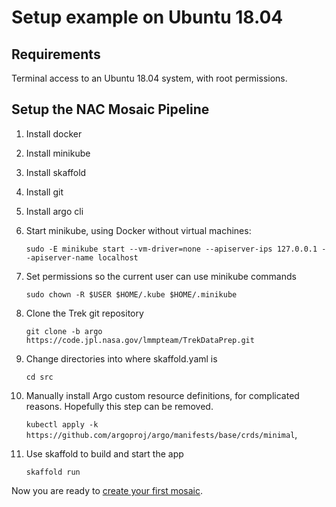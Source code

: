 # Setup example on Ubuntu 18.04

## Requirements
Terminal access to an Ubuntu 18.04 system, with root permissions.

## Setup the NAC Mosaic Pipeline
1. Install docker
1. Install minikube
1. Install skaffold
1. Install git
1. Install argo cli
1. Start minikube, using Docker without virtual machines:

    `sudo -E minikube start --vm-driver=none --apiserver-ips 127.0.0.1 --apiserver-name localhost`
    
1. Set permissions so the current user can use minikube commands

    `sudo chown -R $USER $HOME/.kube $HOME/.minikube`
    
1. Clone the Trek git repository

    `git clone -b argo https://code.jpl.nasa.gov/lmmpteam/TrekDataPrep.git`
1. Change directories into where skaffold.yaml is

    `cd src`
1. Manually install Argo custom resource definitions, for complicated reasons. Hopefully this step can be removed.

    `kubectl apply -k https://github.com/argoproj/argo/manifests/base/crds/minimal`, 

1. Use skaffold to build and start the app

    `skaffold run`

Now you are ready to [create your first mosaic](README_SSTMP.md#creating_a_mosaic).